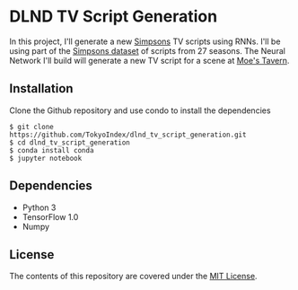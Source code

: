 # DLND TV Script Generation
In this project, I'll generate a new [Simpsons](https://en.wikipedia.org/wiki/The_Simpsons) TV scripts using RNNs.  I'll be using part of the [Simpsons dataset](https://www.kaggle.com/wcukierski/the-simpsons-by-the-data) of scripts from 27 seasons.  The Neural Network I'll build will generate a new TV script for a scene at [Moe's Tavern](https://simpsonswiki.com/wiki/Moe's_Tavern).

## Installation
Clone the Github repository and use condo to install the dependencies 

```
$ git clone https://github.com/TokyoIndex/dlnd_tv_script_generation.git
$ cd dlnd_tv_script_generation
$ conda install conda
$ jupyter notebook
```

## Dependencies
* Python 3
* TensorFlow 1.0
* Numpy

## License
The contents of this repository are covered under the [MIT License](https://github.com/TokyoIndex/dlnd_tv_script_generation/blob/master/LICENSE).
